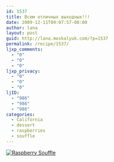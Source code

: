 ```yaml
---
id: 1537
title: Всем отличных выходных!!!
date: 2009-12-11T09:07:57-08:00
author: lana
layout: post
guid: http://lana.moskalyuk.com/?p=1537
permalink: /recipe/1537/
ljxp_comments:
  - "0"
  - "0"
  - "0"
ljxp_privacy:
  - "0"
  - "0"
  - "0"
ljID:
  - "986"
  - "986"
  - "986"
categories:
  - California
  - dessert
  - raspberries
  - souffle
---
```

<a class="flickr-image alignnone" title="Raspberry Souffle" href="http://www.flickr.com/photos/67405678@N00/4175282911/" target="_blank"><img src="http://farm5.static.flickr.com/4048/4175282911_29df3d1c1c.jpg" alt="Raspberry Souffle" /></a>